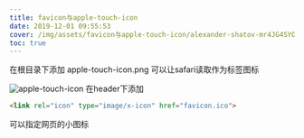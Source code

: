 ```yaml
---
title: favicon与apple-touch-icon
date: 2019-12-01 09:55:53
cover: /img/assets/favicon与apple-touch-icon/alexander-shatov-mr4JG4SYOF8-unsplash.jpg
toc: true
---
```


在根目录下添加 apple-touch-icon.png 可以让safari读取作为标签图标

<!-- more -->

![apple-touch-icon][1]
在header下添加

```html
<link rel="icon" type="image/x-icon" href="favicon.ico">
```
可以指定网页的小图标


[1]: /img/assets/favicon与apple-touch-icon/截屏2023-08-09.jpg